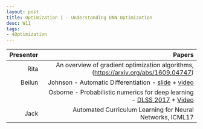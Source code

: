 ```yaml
---
layout: post
title: Optimization I - Understanding DNN Optimization
desc: W11
tags:
- 4Optimization
---
```



| Presenter | Papers |
| -----: | ----------: |
| Rita | An overview of gradient optimization algorithms,(https://arxiv.org/abs/1609.04747)  |
| Beilun |  Johnson - Automatic Differentiation - [slide](https://drive.google.com/file/d/0B6NHiPcsmak1ckYxR2hmRGdzdFk/view) + [video](http://videolectures.net/deeplearning2017_johnson_automatic_differentiation/) |
|  | Osborne - Probabilistic numerics for deep learning - [DLSS 2017](https://drive.google.com/file/d/0B2A1tnmq5zQdWHBYOFctNi1KdVU/view) + [Video](http://videolectures.net/deeplearning2017_osborne_probabilistic_numerics/) |
| Jack | Automated Curriculum Learning for Neural Networks, ICML17 |
